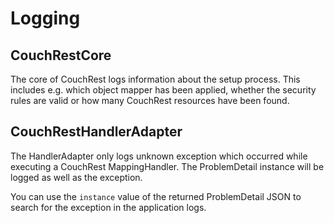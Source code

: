 # Logging

## CouchRestCore

The core of CouchRest logs information about the setup process. This includes e.g. which object mapper
has been applied, whether the security rules are valid or how many CouchRest resources have been found.

## CouchRestHandlerAdapter

The HandlerAdapter only logs unknown exception which occurred while executing a CouchRest
MappingHandler. The ProblemDetail instance will be logged as well as the exception.

You can use the `instance` value of the returned ProblemDetail JSON to search for the exception
in the application logs.